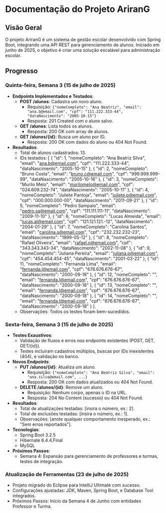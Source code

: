 # Documentação do Projeto AriranG

## Visão Geral
O projeto AriranG é um sistema de gestão escolar desenvolvido com Spring Boot, integrando uma API REST para gerenciamento de alunos. Iniciado em junho de 2025, o objetivo é criar uma solução escalável para administração escolar.

## Progresso

### Quinta-feira, Semana 3 (15 de julho de 2025)
- **Endpoints Implementados e Testados**:
  - **POST /alunos**: Cadastra um novo aluno.
    - Requisição: `{"nomeCompleto": "Ana Beatriz", "email": "ana.b@email.com", "cpf": "111.222.333-44", "dataNascimento": "2005-10-15"}`
    - Resposta: 201 Created com o aluno salvo.
  - **GET /alunos**: Lista todos os alunos.
    - Resposta: 200 OK com array de alunos.
  - **GET /alunos/{id}**: Busca um aluno por ID.
    - Resposta: 200 OK com dados do aluno ou 404 Not Found.
- **Resultados**:
  - Total de alunos cadastrados: 13.
  - IDs testados: [
    {
        "id": 1,
        "nomeCompleto": "Ana Beatriz Silva",
        "email": "ana.b@email.com",
        "cpf": "111.222.333-44",
        "dataNascimento": "2005-10-15"
    },
    {
        "id": 2,
        "nomeCompleto": "Bruno Costa",
        "email": "bruno.c@email.com",
        "cpf": "999.999.999-99",
        "dataNascimento": "2005-10-16"
    },
    {
        "id": 3,
        "nomeCompleto": "Murilo Melo",
        "email": "murilomelo@email.com",
        "cpf": "024.609.232-74",
        "dataNascimento": "2005-10-11"
    },
    {
        "id": 4,
        "nomeCompleto": "Juliete Pantoja",
        "email": "juliete.p@email.com",
        "cpf": "000.000.000-00",
        "dataNascimento": "2011-09-21"
    },
    {
        "id": 5,
        "nomeCompleto": "Pedro Sampaio",
        "email": "pedro.sa@email.com",
        "cpf": "111.111.111-11",
        "dataNascimento": "2009-11-10"
    },
    {
        "id": 6,
        "nomeCompleto": "Lucas Almeida",
        "email": "lucas.al@email.com",
        "cpf": "121.121.121.-12",
        "dataNascimento": "2004-01-29"
    },
    {
        "id": 7,
        "nomeCompleto": "Carolina Santos",
        "email": "carolina.s@email.com",
        "cpf": "232.232.232-23",
        "dataNascimento": "1999-05-12"
    },
    {
        "id": 8,
        "nomeCompleto": "Rafael Oliveira",
        "email": "rafael.o@email.com",
        "cpf": "343.343.343-34",
        "dataNascimento": "2002-11-08"
    },
    {
        "id": 9,
        "nomeCompleto": "Juliana Pereira",
        "email": "juliana.p@email.com",
        "cpf": "454.454.454-45",
        "dataNascimento": "2001-03-22"
    },
    {
        "id": 11,
        "nomeCompleto": "Fernanda Lima",
        "email": "fernanda.l@email.com",
        "cpf": "676.676.676-67",
        "dataNascimento": "2000-09-18"
    },
    {
        "id": 12,
        "nomeCompleto": "",
        "email": "fernanda.l@email.com",
        "cpf": "676.676.676-67",
        "dataNascimento": "2000-09-18"
    },
    {
        "id": 13,
        "nomeCompleto": "",
        "email": "fernanda.l@email.com",
        "cpf": "676.676.676-67",
        "dataNascimento": "2000-09-18"
    },
    {
        "id": 14,
        "nomeCompleto": "",
        "email": "fernanda.l@email.com",
        "cpf": "676.676.676-67",
        "dataNascimento": "2000-09-18"
    }
].
  - Observações: Todos os testes foram bem-sucedidos.

### Sexta-feira, Semana 3 (15 de julho de 2025)
- **Testes Exaustivos**:
  - Validação de fluxos e erros nos endpoints existentes (POST, GET, GET/{id}).
  - Testes incluíram cadastros múltiplos, buscas por IDs inexistentes (404), e validação no banco.
- **Novos Endpoints**:
  - **PUT /alunos/{id}**: Atualiza um aluno.
    - Requisição: `{"nomeCompleto": "Ana Beatriz Silva", "email": "ana.silva@email.com", ...}`
    - Resposta: 200 OK com dados atualizados ou 404 Not Found.
  - **DELETE /alunos/{id}**: Remove um aluno.
    - Requisição: Nenhum corpo, apenas o ID na URL.
    - Resposta: 204 No Content (sucesso) ou 404 Not Found.
- **Resultados**:
  - Total de atualizações testadas: [insira o número, ex.: 2].
  - Total de exclusões testadas: [insira o número, ex.: 1].
  - Observações: [anote qualquer comportamento inesperado, ex.: "Sem erros reportados"].
- **Tecnologias**:
  - Spring Boot 3.2.5
  - Hibernate 6.4.4.Final
  - MySQL
- **Próximos Passos**:
  - Semana 4: Expansão para gerenciamento de professores e turmas, testes de integração.
### Atualização de Ferramentas (23 de julho de 2025)
- Projeto migrado do Eclipse para IntelliJ Ultimate com sucesso.
- Configurações ajustadas: JDK, Maven, Spring Boot, e Database Tool integrados.
- Próximos Passos: Início da Semana 4 de Junho com entidades Professor e Turma.